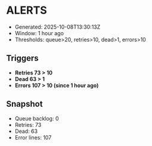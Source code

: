 # ALERTS

- Generated: 2025-10-08T13:30:13Z
- Window: 1 hour ago
- Thresholds: queue>20, retries>10, dead>1, errors>10

## Triggers
- **Retries 73 > 10**
- **Dead 63 > 1**
- **Errors 107 > 10 (since 1 hour ago)**

## Snapshot
- Queue backlog: 0
- Retries: 73
- Dead: 63
- Error lines: 107
